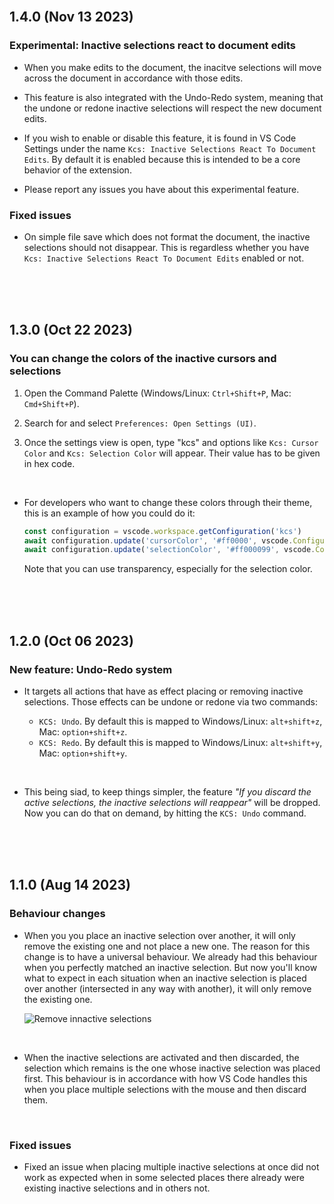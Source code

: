 <br>

## 1.4.0 (Nov 13 2023)

### Experimental: Inactive selections react to document edits

-  When you make edits to the document, the inacitve selections will move across the document in accordance with those edits.

-  This feature is also integrated with the Undo-Redo system, meaning that the undone or redone inactive selections will respect the new document edits.

-  If you wish to enable or disable this feature, it is found in VS Code Settings under the name `Kcs: Inactive Selections React To Document Edits`. By default it is enabled because this is intended to be a core behavior of the extension.

-  Please report any issues you have about this experimental feature.

### Fixed issues

-  On simple file save which does not format the document, the inactive selections should not disappear. This is regardless whether you have `Kcs: Inactive Selections React To Document Edits` enabled or not.

<br>
<br>
<br>

## 1.3.0 (Oct 22 2023)

### You can change the colors of the inactive cursors and selections

1. Open the Command Palette (Windows/Linux: `Ctrl+Shift+P`, Mac: `Cmd+Shift+P`).

2. Search for and select `Preferences: Open Settings (UI)`.

3. Once the settings view is open, type "kcs" and options like `Kcs: Cursor Color` and `Kcs: Selection Color` will appear. Their value has to be given in hex code.

<br>

-  For developers who want to change these colors through their theme, this is an example of how you could do it:

   ```javascript
   const configuration = vscode.workspace.getConfiguration('kcs')
   await configuration.update('cursorColor', '#ff0000', vscode.ConfigurationTarget.Global)
   await configuration.update('selectionColor', '#ff000099', vscode.ConfigurationTarget.Global)
   ```

   Note that you can use transparency, especially for the selection color.

<br>
<br>
<br>

## 1.2.0 (Oct 06 2023)

### New feature: Undo-Redo system

-  It targets all actions that have as effect placing or removing inactive selections. Those effects can be undone or redone via two commands:

   -  `KCS: Undo`. By default this is mapped to Windows/Linux: `alt+shift+z`, Mac: `option+shift+z`.
   -  `KCS: Redo`. By default this is mapped to Windows/Linux: `alt+shift+y`, Mac: `option+shift+y`.

<br>

-  This being siad, to keep things simpler, the feature _"If you discard the active selections, the inactive selections will reappear"_ will be dropped. Now you can do that on demand, by hitting the `KCS: Undo` command.

<br>
<br>
<br>

## 1.1.0 (Aug 14 2023)

### Behaviour changes

-  When you you place an inactive selection over another, it will only remove the existing one and not place a new one. The reason for this change is to have a universal behaviour. We already had this behaviour when you perfectly matched an inactive selection. But now you'll know what to expect in each situation when an inactive selection is placed over another (intersected in any way with another), it will only remove the existing one.

   ![Remove innactive selections](https://media.giphy.com/media/v1.Y2lkPTc5MGI3NjExejJsdW1nMTZwdDBuOGxlMWc4aXFmMWo5dThzYmgxc3lhZXNqZWtrYSZlcD12MV9pbnRlcm5hbF9naWZfYnlfaWQmY3Q9Zw/h4XtMmQyasU1rIAQPZ/giphy.gif)

<br>

-  When the inactive selections are activated and then discarded, the selection which remains is the one whose inactive selection was placed first. This behaviour is in accordance with how VS Code handles this when you place multiple selections with the mouse and then discard them.

<br>

### Fixed issues

-  Fixed an issue when placing multiple inactive selections at once did not work as expected when in some selected places there already were existing inactive selections and in others not.

<br>
<br>
<br>

